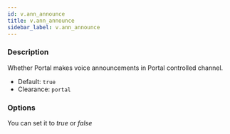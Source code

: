 ```yaml
---
id: v.ann_announce
title: v.ann_announce
sidebar_label: v.ann_announce
---
```


### Description

Whether Portal makes voice announcements in Portal controlled channel.

* Default: `true`
* Clearance: `portal`

### Options

You can set it to _true_ or _false_